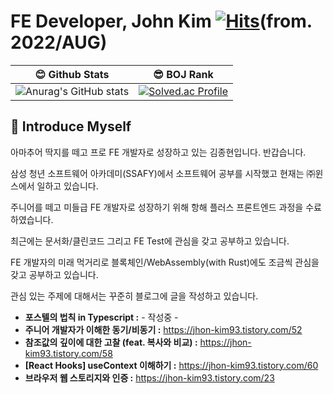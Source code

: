 # FE Developer, John Kim  [![Hits](https://hits.seeyoufarm.com/api/count/incr/badge.svg?url=https%3A%2F%2Fgithub.com%2FJhon-Kim93&count_bg=%2379C83D&title_bg=%23555555&icon=&icon_color=%23E7E7E7&title=hits&edge_flat=false)](https://hits.seeyoufarm.com)(from. 2022/AUG)


|  😊 Github Stats | 😎 BOJ Rank |
|--|--|
| ![Anurag's GitHub stats](https://github-readme-stats.vercel.app/api?username=John-Kim93&show_icons=true&theme=radical) | [![Solved.ac Profile](http://mazassumnida.wtf/api/v2/generate_badge?boj=dhkdhd123)](https://solved.ac/이름/) |

## 📝 Introduce Myself

아마추어 딱지를 떼고 프로 FE 개발자로 성장하고 있는 김종현입니다. 반갑습니다.

삼성 청년 소프트웨어 아카데미(SSAFY)에서 소프트웨어 공부를 시작했고 현재는 ㈜윈스에서 일하고 있습니다.

주니어를 떼고 미들급 FE 개발자로 성장하기 위해 항해 플러스 프론트엔드 과정을 수료하였습니다.

최근에는 문서화/클린코드 그리고 FE Test에 관심을 갖고 공부하고 있습니다.

FE 개발자의 미래 먹거리로 블록체인/WebAssembly(with Rust)에도 조금씩 관심을 갖고 공부하고 있습니다.

관심 있는 주제에 대해서는 꾸준히 블로그에 글을 작성하고 있습니다.
- **포스텔의 법칙 in Typescript :** - 작성중 -
- **주니어 개발자가 이해한 동기/비동기 :** https://jhon-kim93.tistory.com/52
- **참조값의 깊이에 대한 고찰 (feat. 복사와 비교) :** https://jhon-kim93.tistory.com/58
- **[React Hooks] useContext 이해하기 :** https://jhon-kim93.tistory.com/60
- **브라우저 웹 스토리지와 인증 :** https://jhon-kim93.tistory.com/23


